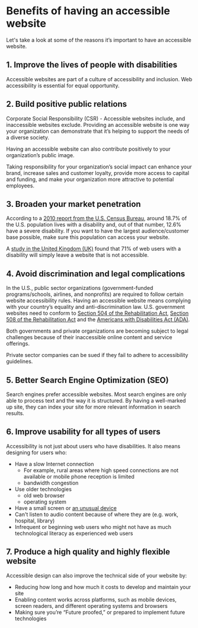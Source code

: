 # Benefits of having an accessible website

Let's take a look at some of the reasons it’s important to have an accessible website.

## 1. Improve the lives of people with disabilities

Accessible websites are part of a culture of accessibility and inclusion. Web accessibility is essential for equal opportunity.

## 2. Build positive public relations

Corporate Social Responsibility (CSR) - Accessible websites include, and inaccessible websites exclude. Providing an accessible website is one way your organization can demonstrate that it’s helping to support the  needs of a diverse society.

Having an accessible website can also contribute positively to your organization’s public image. 

Taking responsibility for your organization’s social impact can enhance your brand, increase sales and customer loyalty, provide more access to capital and funding, and make your organization more attractive to potential employees.

## 3. Broaden your market penetration

According to a [2010 report from the U.S. Census Bureau](https://www.census.gov/content/dam/Census/library/publications/2012/demo/p70-131.pdf), around 18.7% of the U.S. population lives with a disability and, out of that number, 12.6% have a severe disability. If you want to have the largest audience/customer base possible, make sure this population can access your website.

A [study in the United Kingdom \(UK\)](https://disability-smart.com/2017/01/10/is-there-really-a-business-case-for-website-accessibility/) found that 71% of web users with a disability will simply leave a website that is not accessible.

## 4. Avoid discrimination and legal complications

In the U.S., public sector organizations (government-funded programs/schools, airlines, and nonprofits) are required to follow certain website accessibility rules. Having an accessible website means complying with your country’s equality and anti-discrimination law.  U.S. government websites need to conform to [Section 504 of the Rehabilitation Act](https://www.dol.gov/oasam/regs/statutes/sec504.htm), [Section 508 of the Rehabilitation Act](https://section508.gov/manage/laws-and-policies) and the [Americans with Disabilities Act (ADA)](https://www.ada.gov/).

Both governments and private organizations are becoming subject to legal challenges because of their inaccessible online content and service offerings.

Private sector companies can be sued if they fail to adhere to accessibility guidelines.

## 5. Better Search Engine Optimization \(SEO\)

Search engines prefer accessible websites.  Most search engines are only able to process text and the way it is structured. By having a well-marked up site, they can index your site for more relevant information in search results.

## 6. Improve usability for all types of users

Accessibility is not just about users who have disabilities. It also means designing for users who:

* Have a slow Internet connection
  * For example, rural areas where high speed connections are not available or mobile phone reception is limited
  * bandwidth congestion
* Use older technologies
  * old web browser
  * operating system
* Have a small screen or [an unusual device](https://deviceatlas.com/blog/which-devices-have-browsers)
* Can't listen to audio content because of where they are \(e.g. work, hospital, library\)
* Infrequent or beginning web users who might not have as much technological literacy as experienced web users

## 7. Produce a high quality and highly flexible website

Accessible design can also improve the technical side of your website by:

* Reducing how long and how much it costs to develop and maintain your site 
* Enabling content works across platforms, such as mobile devices, screen readers, and different operating systems and browsers
* Making sure you’re “Future proofed,” or prepared to implement future technologies

